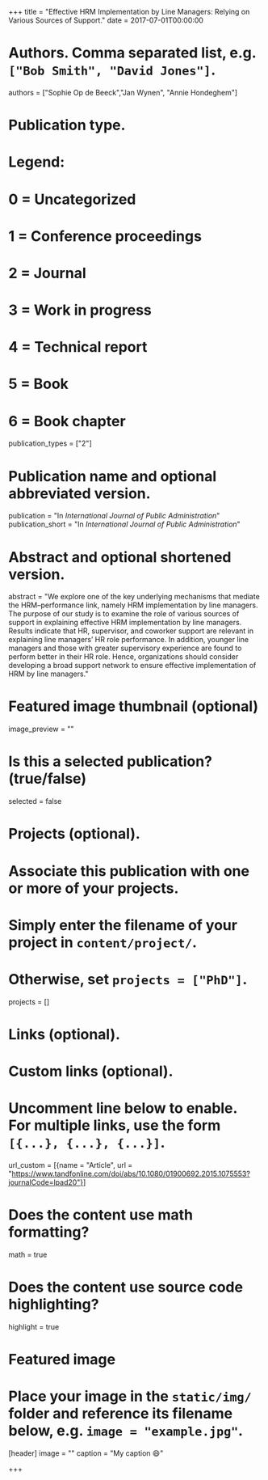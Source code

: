 +++
title = "Effective HRM Implementation by Line Managers: Relying on Various Sources of Support."
date = 2017-07-01T00:00:00

# Authors. Comma separated list, e.g. `["Bob Smith", "David Jones"]`.
authors = ["Sophie Op de Beeck","Jan Wynen", "Annie Hondeghem"]

# Publication type.
# Legend:
# 0 = Uncategorized
# 1 = Conference proceedings
# 2 = Journal
# 3 = Work in progress
# 4 = Technical report
# 5 = Book
# 6 = Book chapter
publication_types = ["2"]

# Publication name and optional abbreviated version.
publication = "In *International Journal of Public Administration*"
publication_short = "In *International Journal of Public Administration*"

# Abstract and optional shortened version.
abstract = "We explore one of the key underlying mechanisms that mediate the HRM–performance link, namely HRM implementation by line managers. The purpose of our study is to examine the role of various sources of support in explaining effective HRM implementation by line managers. Results indicate that HR, supervisor, and coworker support are relevant in explaining line managers’ HR role performance. In addition, younger line managers and those with greater supervisory experience are found to perform better in their HR role. Hence, organizations should consider developing a broad support network to ensure effective implementation of HRM by line managers."

# Featured image thumbnail (optional)
image_preview = ""

# Is this a selected publication? (true/false)
selected = false

# Projects (optional).
#   Associate this publication with one or more of your projects.
#   Simply enter the filename of your project in `content/project/`.
#   Otherwise, set `projects = ["PhD"]`.
projects = []

# Links (optional).


# Custom links (optional).
#   Uncomment line below to enable. For multiple links, use the form `[{...}, {...}, {...}]`.
url_custom = [{name = "Article", url = "https://www.tandfonline.com/doi/abs/10.1080/01900692.2015.1075553?journalCode=lpad20"}]

# Does the content use math formatting?
math = true

# Does the content use source code highlighting?
highlight = true

# Featured image
# Place your image in the `static/img/` folder and reference its filename below, e.g. `image = "example.jpg"`.
[header]
image = ""
caption = "My caption :smile:"

+++


